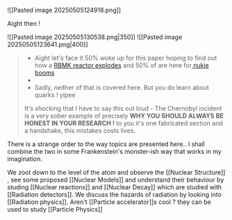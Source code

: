 

![[Pasted image 20250505124918.png]]

Aight then ! 

![[Pasted image 20250505130538.png|350]] 
![[Pasted image 20250505123641.png|400]]




> - Aight let's face it 50% woke up for this paper hoping to find out how a [RBMK reactor explodes](https://youtu.be/yU8qYHm2AJI?si=Y9j9WH63VeZGD910) and 50% of are here for[ nukie booms](https://youtu.be/9IHnmRSRQ2U?si=9sxKOaSqzNRJtC9Y) 
> - 
> -  Sadly, neither of that is covered here. But you do learn about quarks ! yipee
>   
>   It's shocking that I have to say this out loud - The Chernobyl incident is a very sober example of precisely **WHY YOU SHOULD ALWAYS BE HONEST IN YOUR RESEARCH !** to you it's one fabricated section and a handshake, this mistakes costs lives. 



There is a strange order to the way topics are presented here.. I shall combine the two in some Frankenstein's monster-ish way that works in my imagination. 

We zoot down to the level of the atom and observe the [[Nuclear Structure]] , see some proposed [[Nuclear Models]] and understand their behaviour by studing [[Nuclear reactions]] and [[Nuclear Decay]] which are studied with [[Radiation detectors]]. We discuss the hazards of radiation by looking into [[Radiation physics]].  Aren't [[Particle accelerator]]s cool ? they can be used to study [[Particle Physics]] 




